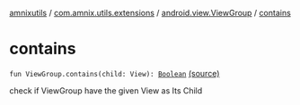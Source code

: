 [amnixutils](../../index.md) / [com.amnix.utils.extensions](../index.md) / [android.view.ViewGroup](index.md) / [contains](./contains.md)

# contains

`fun ViewGroup.contains(child: View): `[`Boolean`](https://kotlinlang.org/api/latest/jvm/stdlib/kotlin/-boolean/index.html) [(source)](https://github.com/AmniX/amnixUtils/tree/master/amnixutils/src/main/java/com/amnix/utils/extensions/ViewGroupExtensions.kt#L18)

check if ViewGroup have the given View as Its Child

